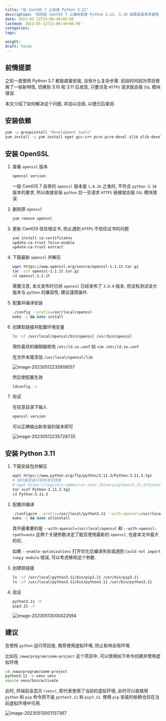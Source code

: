 ```yaml
---
title: "在 CentOS 7 上安装 Python 3.11"
description: "如何在 CentOS 7 上编译安装 Python 3.11, 3.10 或更高版本并避免 SSL 模块报错"
date: 2023-05-12T23:00:48+08:00
lastmod: 2023-05-12T23:00:48+08:00
categories:
tags:

weight:
draft: false
---
```


## 前情提要

之前一直使用 Python 3.7 都是直接安装, 没有什么复杂步骤. 前段时间因为项目使用了一些新特性, 切换到 3.10 和 3.11 后发现, 只要涉及 `HTTPS` 请求就会报 `SSL` 模块错误.

本文介绍了如何解决这个问题, 并加以总结, 以便日后查阅.

## 安装依赖

```bash
yum -y groupinstall "Development tools"
yum install -y yum install wget gcc-c++ pcre pcre-devel zlib zlib-devel libffi-devel zlib1g-dev openssl-devel ncurses-devel sqlite-devel readline-devel tk-devel gdbm-devel db4-devel libpcap-devel xz-devel bzip2-devel
```

## 安装 OpenSSL

1. 查看 `openssl` 版本

   ```bash
   openssl version
   ```

   一般 CentOS 7 自带的 `openssl` 版本是 `1.0.2k` 之类的, 不符合 `python 3.10` 版本的要求, 所以直接安装 `python` 后一旦请求 `HTTPS` 链接就会报 `SSL` 模块错误.

2. 删除原 `openssl`

   ```bash
   yum remove openssl
   ```

3. 更新 CentOS 信任根证书, 防止遇到 `HTTPS` 不信任证书的问题

   ```bash
   yum install ca-certificates
   update-ca-trust force-enable
   update-ca-trust extract
   ```

4. 下载最新 `openssl` 并解压

   ```bash
   wget https://www.openssl.org/source/openssl-1.1.1t.tar.gz
   tar -zxf openssl-1.1.1t.tar.gz
   cd openssl-1.1.1t
   ```

   需要注意, 本文发布时已经 `openssl` 已经发布了 `3.0.0` 版本, 但没有测试该大版本与 `python` 的兼容性, 建议谨慎操作.

5. 配置并编译安装

   ```bash
   ./config --prefix=/usr/local/openssl
   make -j && make install
   ```

6. 创建软链接并配置环境变量

   ```bash
   ln -sf /usr/local/openssl/bin/openssl /usr/bin/openssl
   ```

   用你喜欢的编辑器修改 `/etc/ld.so.conf` 如 `vim /etc/ld.so.conf`

   在文件末尾添加 `/usr/local/openssl/lib` 

   ![image-20230512235819057](https://cdn.imyrs.cn/u/i/img/202305122358082.png)

   然后使配置生效

   ```bash
   ldconfig -v
   ```

7. 验证

   在任意目录下输入

   ```bash
   openssl version
   ```

   可以正确输出新安装的版本即可

   ![image-20230512235726735](https://cdn.imyrs.cn/u/i/img/202305122357765.png)

## 安装 Python 3.11

1. 下载安装包并解压

   ```bash
   wget https://www.python.org/ftp/python/3.11.3/Python-3.11.3.tgz
   # 国内服务器可使用淘宝镜像
   # wget https://registry.npmmirror.com/-/binary/python/3.11.3/Python-3.11.3.tgz
   tar xvzf Python-3.11.3.tgz
   cd Python-3.11.3
   ```

2. 配置并编译

   ```bash
   ./configure --prefix=/usr/local/python3.11 --with-openssl=/usr/local/openssl --with-openssl-rpath=auto --enable-optimizations
   make -j && make altinstall
   ```

   其中最重要的是 `--with-openssl=/usr/local/openssl` 和 `--with-openssl-rpath=auto` 这两个关键参数决定了能否使用最新的 `openssl`, 也是本文中最大的坑.

   如果 `--enable-optimizations` 打开优化后编译失败或遇到 `Could not import runpy module` 错误, 可以考虑移除这个参数.

3. 创建软链接

   ```bash
   ln -sf /usr/local/python3.11/bin/pip3.11 /usr/bin/pip3.11
   ln -sf /usr/local/python3.11/bin/python3.11 /usr/bin/python3.11
   ```

4. 验证

   ```bash
   python3.11 -V
   pip3.11 -V
   ```

   ![image-20230513000422594](https://cdn.imyrs.cn/u/i/img/202305130004616.png)

## 建议

在使用 `python` 运行项目是, 推荐使用虚拟环境, 防止影响全局环境.

比如在 `/www/program/some-project` 这个项目中, 可以使用如下命令创建并使用虚拟环境

```bash
cd /www/program/some-project
python3.11 -m venv venv
source venv/bin/activate
```

此时, 终端前会显示 `(venv)`, 即代表使用了当前的虚拟环境, 此时可以直接用 `python` 和 `pip` 命令而不是 `python3.11` 和 `pip3.11`. 使用 `pip` 安装的依赖也仅在当前虚拟环境中可用.

![image-20230513001137367](https://cdn.imyrs.cn/u/i/img/202305130011389.png)